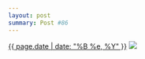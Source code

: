 ```yaml
---
layout: post
summary: Post #86
---
```


<p>
  <time><a href="/86">{{ page.date | date: "%B %e, %Y" }}</a></time>
  <a href="/86"><img src="{{ site.assets_url }}/86-640.jpg" srcset="{{ site.assets_url }}/86-1280.jpg 1280w, {{ site.assets_url }}/86-960.jpg 960w, {{ site.assets_url }}/86-640.jpg 640w, {{ site.assets_url }}/86-320.jpg 320w" sizes="(min-width: 700px) 50vw, calc(100vw - 2rem)" /></a>
</p>
